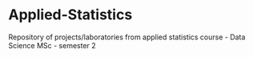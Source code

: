 # Applied-Statistics
Repository of projects/laboratories from applied statistics course - Data Science MSc - semester 2
